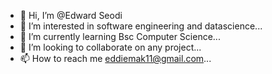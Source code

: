 - 👋 Hi, I’m @Edward Seodi
- 👀 I’m interested in software engineering and datascience...
- 🌱 I’m currently learning Bsc Computer Science...
- 💞️ I’m looking to collaborate on any project...
- 📫 How to reach me eddiemak11@gmail.com...

<!---
Romario11messi/Romario11messi is a ✨ special ✨ repository because its `README.md` (this file) appears on your GitHub profile.
You can click the Preview link to take a look at your changes.
--->
